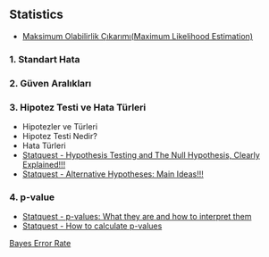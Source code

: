 
## Statistics
* [Maksimum Olabilirlik Çıkarımı(Maximum Likelihood Estimation)](https://medium.com/rick-sanchez-cs/maksimum-olabilirlik-%C3%A7%C4%B1kar%C4%B1m%C4%B1-maximum-likelihood-estimation-1b9d7312d1bd)



### 1. Standart Hata

### 2. Güven Aralıkları

### 3. Hipotez Testi ve Hata Türleri

- Hipotezler ve Türleri
- Hipotez Testi Nedir?
- Hata Türleri
- [Statquest - Hypothesis Testing and The Null Hypothesis, Clearly Explained!!!](https://www.youtube.com/watch?v=0oc49DyA3hU&t=7s)
- [Statquest - Alternative Hypotheses: Main Ideas!!!](https://www.youtube.com/watch?v=5koKb5B_YWo)

### 4. p-value 
- [Statquest - p-values: What they are and how to interpret them](https://www.youtube.com/watch?v=vemZtEM63GY&t=273s)
- [Statquest - How to calculate p-values](https://www.youtube.com/watch?v=JQc3yx0-Q9E)




[Bayes Error Rate](https://medium.com/@hipstering/bayes-error-rate-1cd1f81c16ec)
